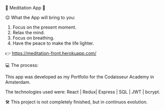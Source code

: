 🧘 Meditation App 🧘

😌 What the App will bring to you:

1. Focus on the present moment.
2. Relax the mind.
3. Focus on breathing.
4. Have the peace to make the life lighter.

👉 https://meditation-front.herokuapp.com/

💻 The process:

This app was developed as my Portfolio for the Codaisseur Academy in Amsterdam.

The technologies used were: React | Redux| Express | SQL | JWT | bcrypt.

🛠 This project is not completely finished, but in continuos evolution.

